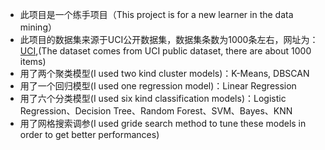 * 此项目是一个练手项目（This project is for a new learner in the data mining）
* 此项目的数据集来源于UCI公开数据集，数据集条数为1000条左右，网址为：[UCI](http://archive.ics.uci.edu/ml/datasets/Travel+Reviews),(The dataset comes from UCI public dataset, there are about 1000 items)
* 用了两个聚类模型(I used two kind cluster models)：K-Means, DBSCAN
* 用了一个回归模型(I used one regression model)：Linear Regression
* 用了六个分类模型(I used six kind classification models)：Logistic Regression、Decision Tree、Random Forest、SVM、Bayes、KNN
* 用了网格搜索调参(I used gride search method to tune these models in order to get better performances)